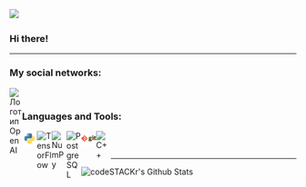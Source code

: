 ![](https://komarev.com/ghpvc/?username=ShowMeJoy&style=plastic&label=profile+views&color=orange)

### Hi there!
---
### My social networks:
<a href="https://t.me/Sawasdee_khap" target="_blank">
  <img align="left" src="https://img.icons8.com/?size=512&id=63306&format=png" alt="Логотип OpenAI" style="width: 22px;">
</a>

<br />

### Languages and Tools:
<img align="left" alt="Python" width="26px" src="https://raw.githubusercontent.com/github/explore/80688e429a7d4ef2fca1e82350fe8e3517d3494d/topics/python/python.png" />
<img align="left" alt="TensorFlow" width="26px" src="https://img.icons8.com/?size=512&id=n3QRpDA7KZ7P&format=png" />
<img align="left" alt="NumPy" width="26px" src="https://img.icons8.com/?size=512&id=aR9CXyMagKIS&format=png" />
<img align="left" alt="PostgreSQL" width="26px" src="https://img.icons8.com/?size=512&id=38561&format=png" />
<img align="left" alt="Git" width="26px" src="https://raw.githubusercontent.com/github/explore/80688e429a7d4ef2fca1e82350fe8e3517d3494d/topics/git/git.png" />
<img align="left" alt="С++" width="26px" src="https://img.icons8.com/?size=100&id=40669&format=png&color=000000"/>

<br />
<br />

---
<img align="left" alt="codeSTACKr's Github Stats" src="https://github-readme-stats.vercel.app/api?username=ShowMeJoy&show_icons=true&hide_border=true" />


